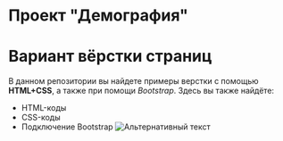 # Проект "Демография"
# Вариант вёрстки страниц

В данном репозитории вы найдете примеры верстки с помощью **HTML+CSS**, а также при помощи *Bootstrap*.
Здесь вы также найдёте:
- HTML-коды
- CSS-коды
- Подключение Bootstrap
  ![Альтернативный текст]()
